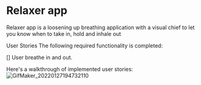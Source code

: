 # Relaxer app
 
 Relaxer app is a loosening up breathing application with a visual chief to let you know when to take in, hold and inhale out


User Stories The following required functionality is completed:

[] User breathe in and out.

Here's a walkthrough of implemented user stories:
![GifMaker_20220127194732110](https://user-images.githubusercontent.com/59550990/151467501-7f19d6da-1665-4172-8e43-e1588f750788.gif)
